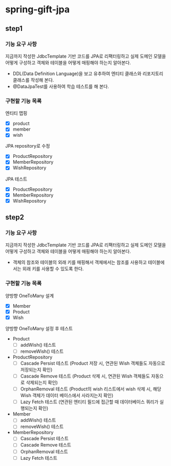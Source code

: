 # spring-gift-jpa

## step1
### 기능 요구 사항
지금까지 작성한 JdbcTemplate 기반 코드를 JPA로 리팩터링하고 실제 도메인 모델을 어떻게 구성하고 객체와 테이블을 어떻게 매핑해야 하는지 알아본다.
- DDL(Data Definition Language)을 보고 유추하여 엔티티 클래스와 리포지토리 클래스를 작성해 본다.
- @DataJpaTest를 사용하여 학습 테스트를 해 본다.

### 구현할 기능 목록
엔티티 맵핑
- [X] product
- [X] member
- [X] wish

JPA repository로 수정
- [X] ProductRepository
- [X] MemberRepository
- [X] WishRepository

JPA 테스트
- [X] ProductRepository
- [X] MemberRepository
- [X] WishRepository

## step2
### 기능 요구 사항
지금까지 작성한 JdbcTemplate 기반 코드를 JPA로 리팩터링하고 실제 도메인 모델을 어떻게 구성하고 객체와 테이블을 어떻게 매핑해야 하는지 알아본다.
- 객체의 참조와 테이블의 외래 키를 매핑해서 객체에서는 참조를 사용하고 테이블에서는 외래 키를 사용할 수 있도록 한다.

### 구현할 기능 목록
양방향 OneToMany 설계
- [X] Member
- [X] Product
- [X] Wish

양방향 OneToMany 설정 후 테스트
- Product
  - [ ] addWish() 테스트
  - [ ] removeWish() 테스트

- ProductRepository
  - [ ] Cascade Persist 테스트 (Product 저장 시, 연관된 Wish 객체들도 자동으로 저장되는지 확인)
  - [ ] Cascade Remove 테스트 (Product 삭제 시, 연관된 Wish 객체들도 자동으로 삭제되는지 확인)
  - [ ] OrphanRemoval 테스트 (Product의 wish 리스트에서 wish 삭제 시, 해당 Wish 객체가 데이터 베이스에서 사라지는지 확인)
  - [ ] Lazy Fetch 테스트 (연관된 엔티티 필드에 접근할 때 데이터베이스 쿼리가 실행되는지 확인)

- Member
  - [ ] addWish() 테스트
  - [ ] removeWish() 테스트

- MemberRepository
  - [ ] Cascade Persist 테스트
  - [ ] Cascade Remove 테스트
  - [ ] OrphanRemoval 테스트
  - [ ] Lazy Fetch 테스트
